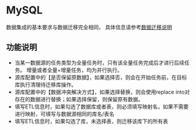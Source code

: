 # MySQL

数据集成的基本要求与数据迁移完全相同， 具体信息请参考[数据迁移说明](/udts/type/mysqlsource)

## 功能说明

- 当某一数据源的任务类型为全量任务时，只有该全量任务完成后才进行后续任务。 增量或者全量+增量任务，均为并行执行。
- 源库配置中的【是否保留原数据】，如果选择否，则会在开始任务前，在目标库执行清理待迁移库操作。
- 源库配置中的【数据冲突解决方式】，如果选择替换，则会使用replace into对存在的数据进行替换；如果选择保留，则保留原有数据。
- 填写ETL信息时，如果勾选了数据库或者表，则必须填写映射名，如果不需要进行映射，可填写与数据源相同的库名/表名
- 填写ETL信息时，如果勾选了库，未选择表，则迁移该库下的所有表
